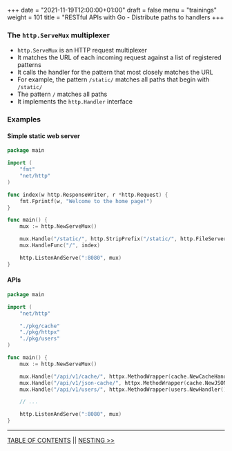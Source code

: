 +++
date = "2021-11-19T12:00:00+01:00"
draft = false
menu = "trainings"
weight = 101
title = "RESTful APIs with Go - Distribute paths to handlers
+++

### The `http.ServeMux` multiplexer

* `http.ServeMux` is an HTTP request multiplexer
* It matches the URL of each incoming request against a list of registered patterns
* It calls the handler for the pattern that most closely matches the URL
* For example, the pattern `/static/` matches all paths that begin with `/static/`
* The pattern `/` matches all paths
* It implements the `http.Handler` interface

### Examples

#### Simple static web server

```go
package main

import (
    "fmt"
    "net/http"
)

func index(w http.ResponseWriter, r *http.Request) {
    fmt.Fprintf(w, "Welcome to the home page!")
}

func main() {
    mux := http.NewServeMux()

    mux.Handle("/static/", http.StripPrefix("/static/", http.FileServer(http.Dir("/var/www"))))
    mux.HandleFunc("/", index)

    http.ListenAndServe(":8080", mux)
}
```

#### APIs

```go
package main

import (
    "net/http"

    "./pkg/cache"
    "./pkg/httpx"
    "./pkg/users"
)

func main() { 
    mux := http.NewServeMux()

    mux.Handle("/api/v1/cache/", httpx.MethodWrapper(cache.NewCacheHandler()))
    mux.Handle("/api/v1/json-cache/", httpx.MethodWrapper(cache.NewJSONCacheHandler()))
    mux.Handle("/api/v1/users/", httpx.MethodWrapper(users.NewHandler()))

    // ...

    http.ListenAndServe(":8080", mux)
}
``` 

---

[TABLE OF CONTENTS](../index.md) || [NESTING >>](nesting.md)
